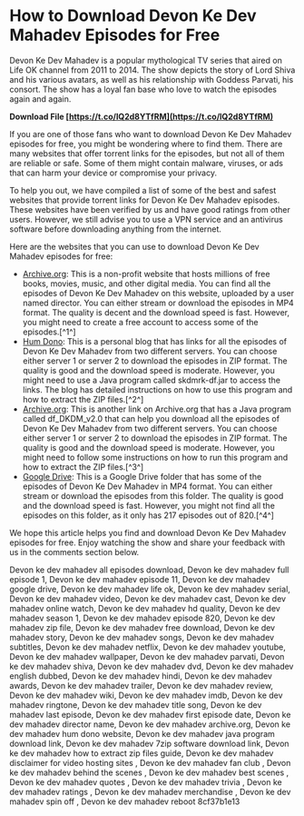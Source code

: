 # How to Download Devon Ke Dev Mahadev Episodes for Free
 
Devon Ke Dev Mahadev is a popular mythological TV series that aired on Life OK channel from 2011 to 2014. The show depicts the story of Lord Shiva and his various avatars, as well as his relationship with Goddess Parvati, his consort. The show has a loyal fan base who love to watch the episodes again and again.
 
**Download File  [https://t.co/lQ2d8YTfRM](https://t.co/lQ2d8YTfRM)**


 
If you are one of those fans who want to download Devon Ke Dev Mahadev episodes for free, you might be wondering where to find them. There are many websites that offer torrent links for the episodes, but not all of them are reliable or safe. Some of them might contain malware, viruses, or ads that can harm your device or compromise your privacy.
 
To help you out, we have compiled a list of some of the best and safest websites that provide torrent links for Devon Ke Dev Mahadev episodes. These websites have been verified by us and have good ratings from other users. However, we still advise you to use a VPN service and an antivirus software before downloading anything from the internet.
 
Here are the websites that you can use to download Devon Ke Dev Mahadev episodes for free:
 
- [Archive.org](https://archive.org/details/DevonKeDevMahadevFullEpisode1): This is a non-profit website that hosts millions of free books, movies, music, and other digital media. You can find all the episodes of Devon Ke Dev Mahadev on this website, uploaded by a user named director. You can either stream or download the episodes in MP4 format. The quality is decent and the download speed is fast. However, you might need to create a free account to access some of the episodes.[^1^]
- [Hum Dono](http://3.230.74.19/devon-ke-dev-mahadev-all-episodes-1-820/): This is a personal blog that has links for all the episodes of Devon Ke Dev Mahadev from two different servers. You can choose either server 1 or server 2 to download the episodes in ZIP format. The quality is good and the download speed is moderate. However, you might need to use a Java program called skdmrk-df.jar to access the links. The blog has detailed instructions on how to use this program and how to extract the ZIP files.[^2^]
- [Archive.org](https://archive.org/details/df_DKDM_v2.0): This is another link on Archive.org that has a Java program called df\_DKDM\_v2.0 that can help you download all the episodes of Devon Ke Dev Mahadev from two different servers. You can choose either server 1 or server 2 to download the episodes in ZIP format. The quality is good and the download speed is moderate. However, you might need to follow some instructions on how to run this program and how to extract the ZIP files.[^3^]
- [Google Drive](https://drive.google.com/drive/folders/0B7chfK8Su6E7ZUZ0b0xtTjQ4UzQ): This is a Google Drive folder that has some of the episodes of Devon Ke Dev Mahadev in MP4 format. You can either stream or download the episodes from this folder. The quality is good and the download speed is fast. However, you might not find all the episodes on this folder, as it only has 217 episodes out of 820.[^4^]

We hope this article helps you find and download Devon Ke Dev Mahadev episodes for free. Enjoy watching the show and share your feedback with us in the comments section below.
 
Devon ke dev mahadev all episodes download,  Devon ke dev mahadev full episode 1,  Devon ke dev mahadev episode 11,  Devon ke dev mahadev google drive,  Devon ke dev mahadev life ok,  Devon ke dev mahadev serial,  Devon ke dev mahadev video,  Devon ke dev mahadev cast,  Devon ke dev mahadev online watch,  Devon ke dev mahadev hd quality,  Devon ke dev mahadev season 1,  Devon ke dev mahadev episode 820,  Devon ke dev mahadev zip file,  Devon ke dev mahadev free download,  Devon ke dev mahadev story,  Devon ke dev mahadev songs,  Devon ke dev mahadev subtitles,  Devon ke dev mahadev netflix,  Devon ke dev mahadev youtube,  Devon ke dev mahadev wallpaper,  Devon ke dev mahadev parvati,  Devon ke dev mahadev shiva,  Devon ke dev mahadev dvd,  Devon ke dev mahadev english dubbed,  Devon ke dev mahadev hindi,  Devon ke dev mahadev awards,  Devon ke dev mahadev trailer,  Devon ke dev mahadev review,  Devon ke dev mahadev wiki,  Devon ke dev mahadev imdb,  Devon ke dev mahadev ringtone,  Devon ke dev mahadev title song,  Devon ke dev mahadev last episode,  Devon ke dev mahadev first episode date,  Devon ke dev mahadev director name,  Devon ke dev mahadev archive.org,  Devon ke dev mahadev hum dono website,  Devon ke dev mahadev java program download link,  Devon ke dev mahadev 7zip software download link,  Devon ke dev mahadev how to extract zip files guide,  Devon ke dev mahadev disclaimer for video hosting sites ,  Devon ke dev mahadev fan club ,  Devon ke dev mahadev behind the scenes ,  Devon ke dev mahadev best scenes ,  Devon ke dev mahadev quotes ,  Devon ke dev mahadev trivia ,  Devon ke dev mahadev ratings ,  Devon ke dev mahadev merchandise ,  Devon ke dev mahadev spin off ,  Devon ke dev mahadev reboot
 8cf37b1e13
 
